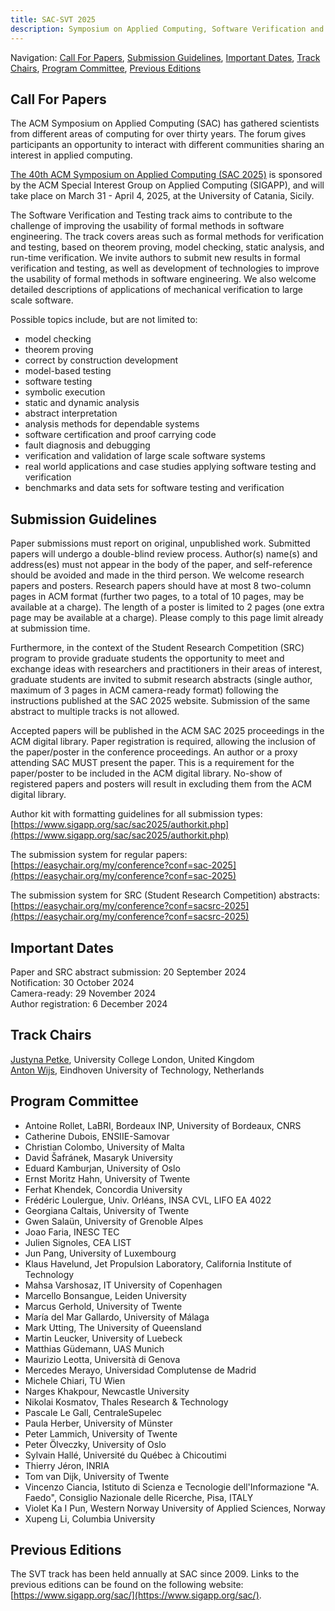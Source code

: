 ```yaml
---
title: SAC-SVT 2025
description: Symposium on Applied Computing, Software Verification and Testing Track, 2025
---
```

Navigation: [Call For Papers](#call-for-papers), [Submission Guidelines](#submission-guidelines), [Important Dates](#important-dates), [Track Chairs](#track-chairs), [Program Committee](#program-committee), [Previous Editions](#previous-editions)

## Call For Papers

The ACM Symposium on Applied Computing (SAC) has gathered scientists from different areas of computing for over thirty years. 
The forum gives participants an opportunity to interact with different communities sharing an interest in applied computing.

[The 40th ACM Symposium on Applied Computing (SAC 2025)](https://www.sigapp.org/sac/sac2025/) is sponsored by the ACM Special Interest Group on Applied Computing (SIGAPP), and will take place on March 31 - April 4, 2025, at the University of Catania, Sicily.

The Software Verification and Testing track aims to contribute to the challenge of improving the usability of formal methods in software engineering. 
The track covers areas such as formal methods for verification and testing, based on theorem proving, model checking, static analysis, and run-time verification. 
We invite authors to submit new results in formal verification and testing, as well as development of technologies to improve the usability of formal methods in software engineering. 
We also welcome detailed descriptions of applications of mechanical verification to large scale software.

Possible topics include, but are not limited to:

- model checking
- theorem proving
- correct by construction development
- model-based testing
- software testing
- symbolic execution
- static and dynamic analysis
- abstract interpretation
- analysis methods for dependable systems
- software certification and proof carrying code
- fault diagnosis and debugging
- verification and validation of large scale software systems
- real world applications and case studies applying software testing and verification
- benchmarks and data sets for software testing and verification

## Submission Guidelines

Paper submissions must report on original, unpublished work. 
Submitted papers will undergo a double-blind review process. 
Author(s) name(s) and address(es) must not appear in the body of the paper, and self-reference should be avoided and made in the third person. 
We welcome research papers and posters. 
Research papers should have at most 8 two-column pages in ACM format (further two pages, to a total of 10 pages, may be available at a charge). 
The length of a poster is limited to 2 pages (one extra page may be available at a charge). 
Please comply to this page limit already at submission time.

Furthermore, in the context of the Student Research Competition (SRC) program to provide graduate students the opportunity to meet and exchange ideas with researchers and practitioners in their areas of interest, graduate students are invited to submit research abstracts (single author, maximum of 3 pages in ACM camera-ready format) following the instructions published at the SAC 2025 website. 
Submission of the same abstract to multiple tracks is not allowed.

Accepted papers will be published in the ACM SAC 2025 proceedings in the ACM digital library. 
Paper registration is required, allowing the inclusion of the paper/poster in the conference proceedings. 
An author or a proxy attending SAC MUST present the paper. 
This is a requirement for the paper/poster to be included in the ACM digital library. 
No-show of registered papers and posters will result in excluding them from the ACM digital library.

Author kit with formatting guidelines for all submission types: [https://www.sigapp.org/sac/sac2025/authorkit.php](https://www.sigapp.org/sac/sac2025/authorkit.php)

The submission system for regular papers: [https://easychair.org/my/conference?conf=sac-2025](https://easychair.org/my/conference?conf=sac-2025)

The submission system for SRC (Student Research Competition) abstracts: [https://easychair.org/my/conference?conf=sacsrc-2025](https://easychair.org/my/conference?conf=sacsrc-2025)

## Important Dates
Paper and SRC abstract submission: 20 September 2024<br>
Notification:  30 October 2024<br>
Camera-ready: 29 November 2024<br>
Author registration: 6 December 2024

## Track Chairs

[Justyna Petke](http://www0.cs.ucl.ac.uk/staff/J.Petke/index.html), University College London, United Kingdom <br>
[Anton Wijs](https://www.tue.nl/en/research/researchers/anton-wijs), Eindhoven University of Technology, Netherlands

## Program Committee

- Antoine Rollet, LaBRI, Bordeaux INP, University of Bordeaux, CNRS
- Catherine Dubois, ENSIIE-Samovar
- Christian Colombo, University of Malta
- David Šafránek, Masaryk University
- Eduard Kamburjan, University of Oslo
- Ernst Moritz Hahn, University of Twente
- Ferhat Khendek, Concordia University
- Frédéric Loulergue, Univ. Orléans, INSA CVL, LIFO EA 4022
- Georgiana Caltais, University of Twente
- Gwen Salaün, University of Grenoble Alpes
- Joao Faria, INESC TEC
- Julien Signoles, CEA LIST
- Jun Pang, University of Luxembourg
- Klaus Havelund, Jet Propulsion Laboratory, California Institute of Technology
- Mahsa Varshosaz, IT University of Copenhagen
- Marcello Bonsangue, Leiden University
- Marcus Gerhold, University of Twente
- María del Mar Gallardo, University of Málaga
- Mark Utting, The University of Queensland
- Martin Leucker, University of Luebeck
- Matthias Güdemann, UAS Munich
- Maurizio Leotta, Università di Genova
- Mercedes Merayo, Universidad Complutense de Madrid
- Michele Chiari, TU Wien
- Narges Khakpour, Newcastle University
- Nikolai Kosmatov, Thales Research & Technology
- Pascale Le Gall, CentraleSupelec
- Paula Herber, University of Münster
- Peter Lammich, University of Twente
- Peter Ölveczky, University of Oslo
- Sylvain Hallé, Université du Québec à Chicoutimi
- Thierry Jéron, INRIA
- Tom van Dijk, University of Twente
- Vincenzo Ciancia, Istituto di Scienza e Tecnologie dell'Informazione "A. Faedo", Consiglio Nazionale delle Ricerche, Pisa, ITALY
- Violet Ka I Pun, Western Norway University of Applied Sciences, Norway
- Xupeng Li, Columbia University

## Previous Editions

The SVT track has been held annually at SAC since 2009. 
Links to the previous editions can be found on the following website: [https://www.sigapp.org/sac/](https://www.sigapp.org/sac/).
